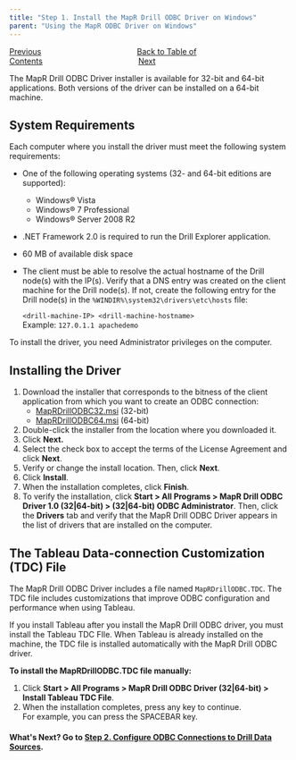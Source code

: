 ```yaml
---
title: "Step 1. Install the MapR Drill ODBC Driver on Windows"
parent: "Using the MapR ODBC Driver on Windows"
---
```

[Previous](/docs/using-the-mapr-odbc-driver-on-windows)<code>&nbsp;&nbsp;&nbsp;&nbsp;&nbsp;&nbsp;&nbsp;&nbsp;&nbsp;&nbsp;&nbsp;&nbsp;&nbsp;&nbsp;&nbsp;&nbsp;&nbsp;&nbsp;&nbsp;&nbsp;&nbsp;&nbsp;&nbsp;&nbsp;</code>[Back to Table of Contents](/docs)<code>&nbsp;&nbsp;&nbsp;&nbsp;&nbsp;&nbsp;&nbsp;&nbsp;&nbsp;&nbsp;&nbsp;&nbsp;&nbsp;&nbsp;&nbsp;&nbsp;&nbsp;&nbsp;&nbsp;&nbsp;&nbsp;&nbsp;&nbsp;&nbsp;</code>[Next](/docs/step-2-configure-odbc-connections-to-drill-data-sources)

The MapR Drill ODBC Driver installer is available for 32-bit and 64-bit
applications. Both versions of the driver can be installed on a 64-bit
machine.

##  System Requirements

Each computer where you install the driver must meet the following system
requirements:

  * One of the following operating systems (32- and 64-bit editions are supported):
    * Windows® Vista
    * Windows® 7 Professional
    * Windows® Server 2008 R2
  * .NET Framework 2.0 is required to run the Drill Explorer application.
  * 60 MB of available disk space
  * The client must be able to resolve the actual hostname of the Drill node(s) with the IP(s). Verify that a DNS entry was created on the client machine for the Drill node(s). If not, create the following entry for the Drill node(s) in the `%WINDIR%\system32\drivers\etc\hosts` file:
    
    `<drill-machine-IP> <drill-machine-hostname>`  
    Example: `127.0.1.1 apachedemo`

To install the driver, you need Administrator privileges on the computer.

## Installing the Driver

  1. Download the installer that corresponds to the bitness of the client application from which you want to create an ODBC connection:
     * [MapRDrillODBC32.msi](http://package.mapr.com/tools/MapR-ODBC/MapR_Drill/MapRDrill_odbc/MapRDrillODBC32.msi) (32-bit)
     * [MapRDrillODBC64.msi](http://package.mapr.com/tools/MapR-ODBC/MapR_Drill/MapRDrill_odbc/MapRDrillODBC64.msi) (64-bit)
  2. Double-click the installer from the location where you downloaded it.
  3. Click **Next.**
  4. Select the check box to accept the terms of the License Agreement and click **Next**.
  5. Verify or change the install location. Then, click **Next**.
  6. Click **Install**.
  7. When the installation completes, click **Finish**.
  8. To verify the installation, click **Start > All Programs > MapR Drill ODBC Driver 1.0 (32|64-bit) > (32|64-bit) ODBC Administrator**. Then, click the **Drivers** tab and verify that the MapR Drill ODBC Driver appears in the list of drivers that are installed on the computer.

## The Tableau Data-connection Customization (TDC) File

The MapR Drill ODBC Driver includes a file named `MapRDrillODBC.TDC`. The TDC
file includes customizations that improve ODBC configuration and performance
when using Tableau.

If you install Tableau after you install the MapR Drill ODBC driver, you must
install the Tableau TDC FIle. When Tableau is already installed on the
machine, the TDC file is installed automatically with the MapR Drill ODBC
driver.

**To install the MapRDrillODBC.TDC file manually:**

  1. Click **Start > All Programs > MapR Drill ODBC Driver <version> (32|64-bit) > Install Tableau TDC File**. 
  2. When the installation completes, press any key to continue.   
For example, you can press the SPACEBAR key.

#### What's Next? Go to [Step 2. Configure ODBC Connections to Drill Data Sources](/docs/step-2-configure-odbc-connections-to-drill-data-sources).

